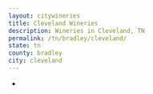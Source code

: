 ```yaml
---
layout: citywineries
title: Cleveland Wineries
description: Wineries in Cleveland, TN
permalink: /tn/bradley/cleveland/
state: tn
county: bradley
city: cleveland
---
```

-
